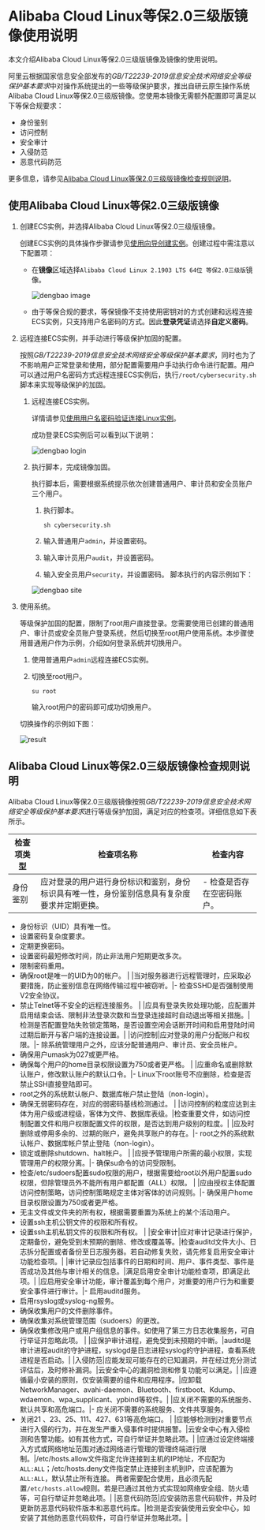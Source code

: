 # Alibaba Cloud Linux等保2.0三级版镜像使用说明

本文介绍Alibaba Cloud Linux等保2.0三级版镜像及镜像的使用说明。

阿里云根据国家信息安全部发布的*GB/T22239-2019信息安全技术网络安全等级保护基本要求*中对操作系统提出的一些等级保护要求，推出自研云原生操作系统Alibaba Cloud Linux等保2.0三级版镜像。您使用本镜像无需额外配置即可满足以下等保合规要求：

-   身份鉴别
-   访问控制
-   安全审计
-   入侵防范
-   恶意代码防范

更多信息，请参见[Alibaba Cloud Linux等保2.0三级版镜像检查规则说明](#section_6yo_suu_6ww)。

## 使用Alibaba Cloud Linux等保2.0三级版镜像

1.  创建ECS实例，并选择Alibaba Cloud Linux等保2.0三级版镜像。

    创建ECS实例的具体操作步骤请参见[使用向导创建实例](/cn.zh-CN/实例/创建实例/使用向导创建实例.md)。创建过程中需注意以下配置项：

    -   在**镜像**区域选择`Alibaba Cloud Linux 2.1903 LTS 64位 等保2.0三级版`镜像。

        ![dengbao image](https://static-aliyun-doc.oss-accelerate.aliyuncs.com/assets/img/zh-CN/7246462061/p172961.png)

    -   由于等保合规的要求，等保镜像不支持使用密钥对的方式创建和远程连接ECS实例，只支持用户名密码的方式。因此**登录凭证**请选择**自定义密码**。
2.  远程连接ECS实例，并手动进行等级保护加固的配置。

    按照*GB/T22239-2019信息安全技术网络安全等级保护基本要求*，同时也为了不影响用户正常登录和使用，部分配置需要用户手动执行命令进行配置。用户可以通过用户名密码方式远程连接ECS实例后，执行`/root/cybersecurity.sh`脚本来实现等级保护的加固。

    1.  远程连接ECS实例。

        详情请参见[使用用户名密码验证连接Linux实例](/cn.zh-CN/实例/连接实例/连接Linux实例/使用用户名密码验证连接Linux实例.md)。

        成功登录ECS实例后可以看到以下说明：

        ![dengbao login](https://static-aliyun-doc.oss-accelerate.aliyuncs.com/assets/img/zh-CN/7999382061/p174312.png)

    2.  执行脚本，完成镜像加固。

        执行脚本后，需要根据系统提示依次创建普通用户、审计员和安全员账户三个用户。

        1.  执行脚本。

            ```
            sh cybersecurity.sh
            ```

        2.  输入普通用户`admin`，并设置密码。
        3.  输入审计员用户`audit`，并设置密码。
        4.  输入安全员用户`security`，并设置密码。
        脚本执行的内容示例如下：

        ![dengbao site](https://static-aliyun-doc.oss-accelerate.aliyuncs.com/assets/img/zh-CN/7999382061/p174315.png)

3.  使用系统。

    等级保护加固的配置，限制了root用户直接登录。您需要使用已创建的普通用户、审计员或安全员账户登录系统，然后切换至root用户使用系统。本步骤使用普通用户作为示例，介绍如何登录系统并切换用户。

    1.  使用普通用户`admin`远程连接ECS实例。

    2.  切换至root用户。

        ```
        su root
        ```

        输入root用户的密码即可成功切换用户。

    切换操作的示例如下图：

    ![result](https://static-aliyun-doc.oss-accelerate.aliyuncs.com/assets/img/zh-CN/7246462061/p172992.png)


## Alibaba Cloud Linux等保2.0三级版镜像检查规则说明

Alibaba Cloud Linux等保2.0三级版镜像按照*GB/T22239-2019信息安全技术网络安全等级保护基本要求*进行等级保护加固，满足对应的检查项。详细信息如下表所示。

|检查项类型|检查项名称|检查内容|
|-----|-----|----|
|身份鉴别|应对登录的用户进行身份标识和鉴别，身份标识具有唯一性，身份鉴别信息具有复杂度要求并定期更换。|-   检查是否存在空密码账户。
-   身份标识（UID）具有唯一性。
-   设置密码复杂度要求。
-   定期更换密码。
-   设置密码最短修改时间，防止非法用户短期更改多次。
-   限制密码重用。
-   确保root是唯一的UID为0的帐户。 |
|当对服务器进行远程管理时，应采取必要措施，防止鉴别信息在网络传输过程中被窃听。|-   检查SSHD是否强制使用V2安全协议。
-   禁止Telnet等不安全的远程连接服务。 |
|应具有登录失败处理功能，应配置并启用结束会话、限制非法登录次数和当登录连接超时自动退出等相关措施。|检测是否配置登陆失败锁定策略，是否设置空闲会话断开时间和启用登陆时间过期后断开与客户端的连接设置。|
|访问控制|应对登录的用户分配账户和权限。|-   除系统管理用户之外，应该分配普通用户、审计员、安全员帐户。
-   确保用户umask为027或更严格。
-   确保每个用户的home目录权限设置为750或者更严格。 |
|应重命名或删除默认账户，修改默认账户的默认口令。|-   Linux下root账号不应删除，检查是否禁止SSH直接登陆即可。
-   root之外的系统默认帐户、数据库帐户禁止登陆（non-login）。
-   确保无弱密码存在，对应的弱密码基线检测通过。 |
|访问控制的粒度应达到主体为用户级或进程级，客体为文件、数据库表级。|检查重要文件，如访问控制配置文件和用户权限配置文件的权限，是否达到用户级别的粒度。|
|应及时删除或停用多余的、过期的账户，避免共享账户的存在。|-   root之外的系统默认帐户、数据库帐户禁止登陆（non-login）。
-   锁定或删除shutdown、halt帐户。 |
|应授予管理用户所需的最小权限，实现管理用户的权限分离。|-   确保su命令的访问受限制。
-   检查/etc/sudoers配置sudo权限的用户，根据需要给root以外用户配置sudo权限，但除管理员外不能所有用户都配置（ALL）权限。 |
|应由授权主体配置访问控制策略，访问控制策略规定主体对客体的访问规则。|-   确保用户home目录权限设置为750或者更严格。
-   无主文件或文件夹的所有权，根据需要重置为系统上的某个活动用户。
-   设置ssh主机公钥文件的权限和所有权。
-   设置ssh主机私钥文件的权限和所有权。 |
|安全审计|应对审计记录进行保护，定期备份，避免受到未预期的删除、修改或覆盖等。|检查auditd文件大小、日志拆分配置或者备份至日志服务器。若自动修复失败，请先修复启用安全审计功能检查项。|
|审计记录应包括事件的日期和时间、用户、事件类型、事件是否成功及其他与审计相关的信息。|满足启用安全审计功能检查项，即满足此项。|
|应启用安全审计功能，审计覆盖到每个用户，对重要的用户行为和重要安全事件进行审计。|-   启用auditd服务。
-   启用rsyslog或syslog-ng服务。
-   确保收集用户的文件删除事件。
-   确保收集对系统管理范围（sudoers）的更改。
-   确保收集修改用户或用户组信息的事件。如使用了第三方日志收集服务，可自行举证并忽略此项。 |
|应保护审计进程，避免受到未预期的中断。|auditd是审计进程audit的守护进程，syslogd是日志进程syslog的守护进程，查看系统进程是否启动。|
|入侵防范|应能发现可能存在的已知漏洞，并在经过充分测试评估后，及时修补漏洞。|云安全中心的漏洞检测和修复功能可以满足。|
|应遵循最小安装的原则，仅安装需要的组件和应用程序。|应卸载NetworkManager、avahi-daemon、Bluetooth、firstboot、Kdump、wdaemon、wpa\_supplicant、ypbind等软件。|
|应关闭不需要的系统服务、默认共享和高危端口。|-   应关闭不需要的系统服务、文件共享服务。
-   关闭21 、23、25、111、427、631等高危端口。 |
|应能够检测到对重要节点进行入侵的行为，并在发生严重入侵事件时提供报警。|云安全中心有入侵检测和告警功能。如有其他方式，可自行举证并忽略此项。|
|应通过设定终端接入方式或网络地址范围对通过网络进行管理的管理终端进行限制。|/etc/hosts.allow文件指定允许连接到主机的IP地址，不应配为`ALL:ALL`；/etc/hosts.deny文件指定禁止连接到主机到IP，应该配置为`ALL:ALL`，默认禁止所有连接。 两者需要配合使用，且必须先配置`/etc/hosts.allow`规则。若是已通过其他方式实现如网络安全组、防火墙等，可自行举证并忽略此项。|
|恶意代码防范|应安装防恶意代码软件，并及时更新防恶意代码软件版本和恶意代码库。|检测是否安装使用云安全中心，如安装了其他防恶意代码软件，可自行举证并忽略此项。|

